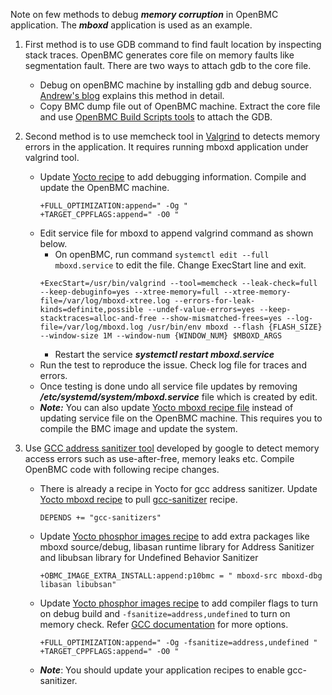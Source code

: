 Note on few methods to debug ***memory corruption*** in OpenBMC application. The ***mboxd*** application is used as an example.

1. First method is to use GDB command to find fault location by inspecting stack traces. OpenBMC generates core file on memory faults like segmentation fault. There are two ways to attach gdb to the core file.
	- Debug on openBMC machine by installing gdb and debug source. [Andrew's blog](https://amboar.github.io/notes/2022/01/13/openbmc-development-workflow.html) explains this method in detail.
	- Copy BMC dump file out of OpenBMC machine. Extract the core file and use [OpenBMC Build Scripts tools](https://github.com/ibm-openbmc/openbmc-build-scripts) to attach the GDB.

2.  Second method is to use memcheck tool in [Valgrind](https://valgrind.org/docs/manual/mc-manual.html) to detects memory errors in the application. It requires running mboxd application under valgrind tool.
	- Update [Yocto recipe](https://github.com/openbmc/openbmc/blob/master/meta-ibm/recipes-phosphor/mboxd/mboxd_%25.bbappend) to add debugging information. Compile and update the OpenBMC machine.
		```
		+FULL_OPTIMIZATION:append=" -Og "
		+TARGET_CPPFLAGS:append=" -O0 "
		``` 
	- Edit service file for mboxd to append valgrind command as shown below.  
		- On openBMC, run command `systemctl edit --full mboxd.service` to edit the file. Change ExecStart line and exit.
		```
		+ExecStart=/usr/bin/valgrind --tool=memcheck --leak-check=full --keep-debuginfo=yes --xtree-memory=full --xtree-memory-file=/var/log/mboxd-xtree.log --errors-for-leak-kinds=definite,possible --undef-value-errors=yes --keep-stacktraces=alloc-and-free --show-mismatched-frees=yes --log-file=/var/log/mboxd.log /usr/bin/env mboxd --flash {FLASH_SIZE} --window-size 1M --window-num {WINDOW_NUM} $MBOXD_ARGS
		```
       - Restart the service ***systemctl restart mboxd.service***
	- Run the test to reproduce the issue. Check log file for traces and errors.
	- Once testing is done undo all service file updates by removing ***/etc/systemd/system/mboxd.service*** file which is created by edit.
    - ***Note:*** You can also update [Yocto mboxd recipe file](https://github.com/openbmc/openbmc/blob/master/meta-phosphor/recipes-phosphor/mboxd/mboxd/mboxd.service) instead of updating service file on the OpenBMC machine. This requires you to compile the BMC image and update the system.

3.  Use [GCC address sanitizer tool](https://github.com/google/sanitizers/wiki/addresssanitizer) developed by google to detect memory access errors such as use-after-free, memory leaks etc. Compile OpenBMC code with following recipe changes.
	- There is already a recipe in Yocto for gcc address sanitizer. Update [Yocto mboxd recipe](https://github.com/openbmc/openbmc/blob/master/meta-phosphor/recipes-phosphor/mboxd/mboxd_git.bb) to pull [gcc-sanitizer](https://github.com/openbmc/openbmc/blob/master/poky/meta/recipes-devtools/gcc/gcc-sanitizers_14.1.bb) recipe.
		```
		DEPENDS += "gcc-sanitizers"
		```
	- Update [Yocto phosphor images recipe](https://github.com/openbmc/openbmc/blob/master/meta-ibm/recipes-phosphor/images/obmc-phosphor-image.bbappend) to add extra packages like mboxd source/debug, libasan runtime library for Address Sanitizer and libubsan library for Undefined Behavior Sanitizer
		```
		+OBMC_IMAGE_EXTRA_INSTALL:append:p10bmc = " mboxd-src mboxd-dbg libasan libubsan"
		```
	- Update [Yocto phosphor images recipe](https://github.com/openbmc/openbmc/blob/master/meta-ibm/recipes-phosphor/images/obmc-phosphor-image.bbappend) to add compiler flags to turn on debug build and `-fsanitize=address,undefined` to turn on memory check. Refer [GCC documentation](https://gcc.gnu.org/onlinedocs/gcc-6.4.0/gcc/Link-Options.html) for more options.
		```
		+FULL_OPTIMIZATION:append=" -Og -fsanitize=address,undefined "
		+TARGET_CPPFLAGS:append=" -O0 "
		```
	- ***Note***: You should update your application recipes to enable gcc-sanitizer.
